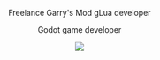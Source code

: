<p align="center">
  Freelance Garry's Mod gLua developer
</p>
<p align="center">
  Godot game developer
</p>
<a href="https://github.com/anuraghazra/github-readme-stats">
<p align="center">
<img src="https://github-readme-stats.vercel.app/api?username=ynot01&show_icons=true&theme=tokyonight&include_all_commits=true&hide=stars">
</p>
</a>
